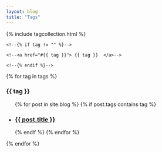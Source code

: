 ```yaml
---
layout: blog
title: "Tags"
---
```



<!--To access the list variable tags from tagcollection.html-->
{% include tagcollection.html %}
<body>

<!--Moved the tags to the layout-->
<!--Tags:-->
<!--{% for tag in tags %}-->
    <!--{% if tag != "" %}-->
<!--<div class="boxed">-->
	<!--<a href="#{{ tag }}"> {{ tag }}  </a>-->
<!--</div>-->
<!--[>&nbsp;<]-->
	<!--{% endif %}-->
<!--{% endfor %}-->

{% for tag in tags %}
	<h3 id="{{ tag | slugify }}">{{ tag }}</h3>
	<ul>
	 {% for post in site.blog %}
		 {% if post.tags contains tag %}
		 <li>
		 <h3>
		 <a href="{{ post.url }}">
		 {{ post.title }}
		 <!--<small>{{ post.date | date_to_string }}</small>-->
		 </a>
		 <!--{% for tag in post.tags %}-->
			 <!--<a class="tag" href="/blog/tag/#{{ tag | slugify }}">{{ tag }}</a>-->
		 <!--{% endfor %}-->
		 </h3>
		 </li>
		 {% endif %}
	 {% endfor %}
	</ul>
{% endfor %}

</body>

